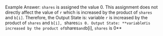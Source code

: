 Example Answer: 
`shares` is assigned the value 0. This assignment does not directly affect the value of `r` which is increased by the product of `shares` and `b[i]`. Therefore, the Output State is: variable `r` is increased by the product of `shares` and `b[i], `shares` is 0.
Output State: **variable `r` is increased by the product of `shares` and `b[i], `shares` is 0**